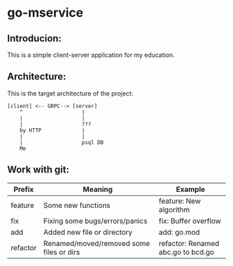 # go-mservice


## Introducion:
This is a simple client-server application for my education.


## Architecture:
This is the target architecture of the project:


```
[client] <-- GRPC--> [server]
    ^                   |
    |                   |
    |                   ???
    by HTTP             |
    |                   |
    |                   psql DB
    Me                  
```

## Work with git:

| Prefix | Meaning | Example |
|--------|---------|---------|
| feature | Some new functions | feature: New algorithm |
| fix | Fixing some bugs/errors/panics | fix: Buffer overflow |
| add | Added new file or directory | add: go.mod |
| refactor | Renamed/moved/removed some files or dirs | refactor: Renamed abc.go to bcd.go |